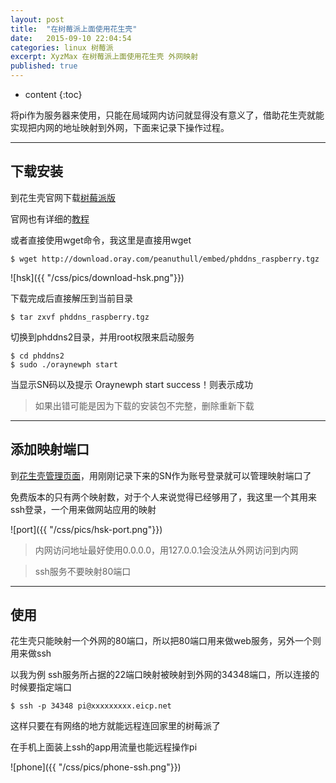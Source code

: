 ```yaml
---
layout: post
title:  "在树莓派上面使用花生壳"
date:   2015-09-10 22:04:54
categories: linux 树莓派
excerpt: XyzMax 在树莓派上面使用花生壳 外网映射
published: true
---
```


* content
{:toc}


将pi作为服务器来使用，只能在局域网内访问就显得没有意义了，借助花生壳就能实现把内网的地址映射到外网，下面来记录下操作过程。


---

## 下载安装

到花生壳官网下载[树莓派版](http://hsk.oray.com/download/)

官网也有详细的[教程](http://service.oray.com/question/2680.html)

或者直接使用wget命令，我这里是直接用wget

	$ wget http://download.oray.com/peanuthull/embed/phddns_raspberry.tgz

![hsk]({{ "/css/pics/download-hsk.png"}})

下载完成后直接解压到当前目录

	$ tar zxvf phddns_raspberry.tgz

切换到phddns2目录，并用root权限来启动服务

	$ cd phddns2
	$ sudo ./oraynewph start

当显示SN码以及提示 Oraynewph start success！则表示成功

> 如果出错可能是因为下载的安装包不完整，删除重新下载

---

## 添加映射端口

到[花生壳管理页面](http://hsk.oray.com/)，用刚刚记录下来的SN作为账号登录就可以管理映射端口了

免费版本的只有两个映射数，对于个人来说觉得已经够用了，我这里一个其用来ssh登录，一个用来做网站应用的映射

![port]({{ "/css/pics/hsk-port.png"}})

> 内网访问地址最好使用0.0.0.0，用127.0.0.1会没法从外网访问到内网

> ssh服务不要映射80端口


---

## 使用

花生壳只能映射一个外网的80端口，所以把80端口用来做web服务，另外一个则用来做ssh

以我为例
ssh服务所占据的22端口映射被映射到外网的34348端口，所以连接的时候要指定端口

	$ ssh -p 34348 pi@xxxxxxxxx.eicp.net

这样只要在有网络的地方就能远程连回家里的树莓派了

在手机上面装上ssh的app用流量也能远程操作pi

![phone]({{ "/css/pics/phone-ssh.png"}})

















